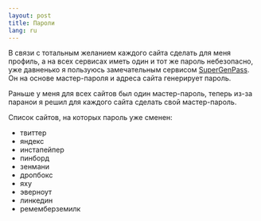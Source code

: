 ```yaml
---
layout: post
title: Пароли 
lang: ru
---
```


В связи с тотальным желанием каждого сайта сделать для меня профиль, а на всех сервисах иметь один и тот же пароль небезопасно, уже давненько я пользуюсь замечательным сервисом [SuperGenPass](http://supergenpass.com). Он на основе мастер-пароля и адреса сайта генерирует пароль.

Раньше у меня для всех сайтов был один мастер-пароль, теперь из-за паранои я решил для каждого сайта сделать свой мастер-пароль.

Список сайтов, на которых пароль уже сменен:

  * твиттер
  * яндекс
  * инстапейпер
  * пинборд
  * зенмани
  * дропбокс
  * яху
  * эверноут
  * линкедин
  * ремемберземилк
